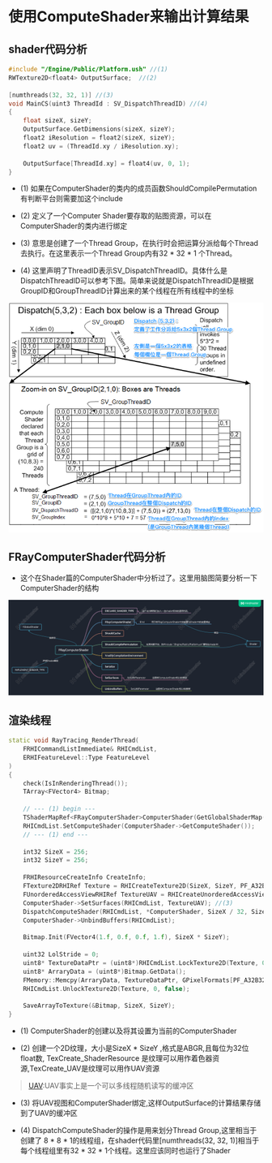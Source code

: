 # 使用ComputeShader来输出计算结果

## shader代码分析
```cpp
#include "/Engine/Public/Platform.ush" //(1)
RWTexture2D<float4> OutputSurface;  //(2)

[numthreads(32, 32, 1)] //(3)
void MainCS(uint3 ThreadId : SV_DispatchThreadID) //(4)
{
    float sizeX, sizeY;
    OutputSurface.GetDimensions(sizeX, sizeY);
    float2 iResolution = float2(sizeX, sizeY);
    float2 uv = (ThreadId.xy / iResolution.xy); 
    
    OutputSurface[ThreadId.xy] = float4(uv, 0, 1);
}
```

* (1) 如果在ComputerShader的类内的成员函数ShouldCompilePermutation有判断平台则需要加这个include

* (2) 定义了一个Computer Shader要存取的贴图资源，可以在ComputerShader的类内进行绑定

* (3) 意思是创建了一个Thread Group，在执行时会把运算分派给每个Thread去执行。在这里表示一个Thread Group内有32 * 32 * 1 个Thread。

* (4) 这里声明了ThreadID表示SV_DispatchThreadID。具体什么是DispatchThreadID可以参考下图。简单来说就是DispatchThreadID是根据GroupID和GroupThreadID计算出来的某个线程在所有线程中的坐标

![](numthreads.png)

## FRayComputerShader代码分析
* 这个在Shader篇的ComputerShader中分析过了。这里用脑图简要分析一下ComputerShader的结构

![](FRayComputerShader.bmp)

## 渲染线程
```cpp
static void RayTracing_RenderThread(
	FRHICommandListImmediate& RHICmdList,
	ERHIFeatureLevel::Type FeatureLevel
)
{
	check(IsInRenderingThread());
	TArray<FVector4> Bitmap;

    // --- (1) begin ---
	TShaderMapRef<FRayComputerShader>ComputerShader(GetGlobalShaderMap(FeatureLevel)); 
	RHICmdList.SetComputeShader(ComputerShader->GetComputeShader()); 
    // --- (1) end ---

	int32 SizeX = 256;
	int32 SizeY = 256;

	FRHIResourceCreateInfo CreateInfo;
	FTexture2DRHIRef Texture = RHICreateTexture2D(SizeX, SizeY, PF_A32B32G32R32F, 1, 1, TexCreate_ShaderResource | TexCreate_UAV, CreateInfo); //(2)
	FUnorderedAccessViewRHIRef TextureUAV = RHICreateUnorderedAccessView(Texture);
	ComputerShader->SetSurfaces(RHICmdList, TextureUAV); //(3)
	DispatchComputeShader(RHICmdList, *ComputerShader, SizeX / 32, SizeY / 32, 1); //(4)
	ComputerShader->UnbindBuffers(RHICmdList);

	Bitmap.Init(FVector4(1.f, 0.f, 0.f, 1.f), SizeX * SizeY);

	uint32 LolStride = 0;
	uint8* TextureDataPtr = (uint8*)RHICmdList.LockTexture2D(Texture, 0, EResourceLockMode::RLM_ReadOnly, LolStride, false);
	uint8* ArraryData = (uint8*)Bitmap.GetData();
	FMemory::Memcpy(ArraryData, TextureDataPtr, GPixelFormats[PF_A32B32G32R32F].BlockBytes * SizeX * SizeY);
	RHICmdList.UnlockTexture2D(Texture, 0, false);

	SaveArrayToTexture(&Bitmap, SizeX, SizeY);
}
```
* (1) ComputerShader的创建以及将其设置为当前的ComputerShader

* (2) 创建一个2D纹理，大小是SizeX * SizeY ,格式是ABGR,且每位为32位float数, TexCreate_ShaderResource 是纹理可以用作着色器资源,TexCreate_UAV是纹理可以用作UAV资源
> [UAV](https://docs.microsoft.com/zh-cn/windows/win32/direct3d12/typed-unordered-access-view-loads):UAV事实上是一个可以多线程随机读写的缓冲区

* (3) 将UAV视图和ComputerShader绑定,这样OutputSurface的计算结果存储到了UAV的缓冲区

* (4) DispatchComputeShader的操作是用来划分Thread Group,这里相当于创建了 8 * 8 * 1的线程组，在shader代码里[numthreads(32, 32, 1)]相当于每个线程组里有32 * 32 * 1个线程。这里应该同时也运行了Shader